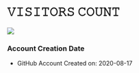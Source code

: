 <h1>𝚅𝙸𝚂𝙸𝚃𝙾𝚁𝚂 𝙲𝙾𝚄𝙽𝚃</h1>
<img src="https://profile-counter.glitch.me/YourUsername/count.svg" />

### Account Creation Date
- GitHub Account Created on: 2020-08-17
